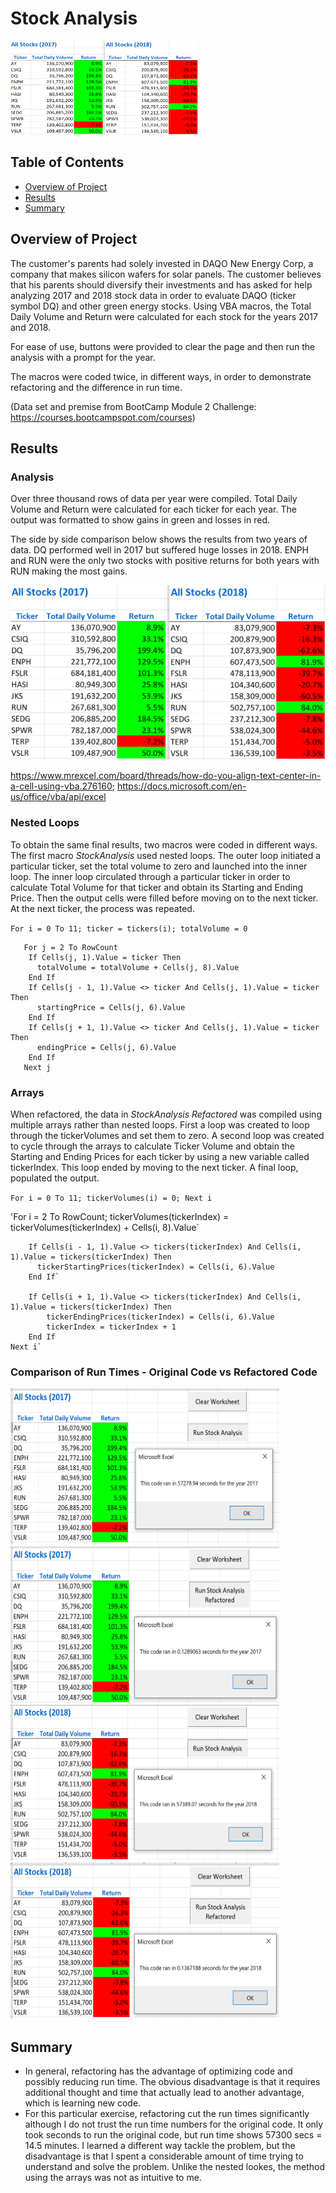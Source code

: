 # Stock Analysis
<img src="Resources_Mod2/2017_2018_Analyses.png" width="300" height="150">

## Table of Contents
* [Overview of Project](https://github.com/rkaysen63/stock-analysis/blob/master/README.md#overview-of-project)
* [Results](https://github.com/rkaysen63/stock-analysis/blob/master/README.md#results)
* [Summary](https://github.com/rkaysen63/stock-analysis/blob/master/README.md#summary)

## Overview of Project
The customer's parents had solely invested in DAQO New Energy Corp, a company that makes silicon wafers for solar panels.  The customer believes that his parents should diversify their investments and has asked for help analyzing 2017 and 2018 stock data in order to evaluate DAQO (ticker symbol DQ) and other green energy stocks.  Using VBA macros, the Total Daily Volume and Return were calculated for each stock for the years 2017 and 2018.

For ease of use, buttons were provided to clear the page and then run the analysis with a prompt for the year.  

The macros were coded twice, in different ways, in order to demonstrate refactoring and the difference in run time.

(Data set and premise from BootCamp Module 2 Challenge: https://courses.bootcampspot.com/courses)

## Results

### Analysis
Over three thousand rows of data per year were compiled.  Total Daily Volume and Return were calculated for each ticker for each year.  The output was formatted to show gains in green and losses in red.

The side by side comparison below shows the results from two years of data.  DQ performed well in 2017 but suffered huge losses in 2018.  ENPH and RUN were the only two stocks with positive returns for both years with RUN making the most gains. 

![alt text](Resources_Mod2/2017_2018_Analyses.png)

https://www.mrexcel.com/board/threads/how-do-you-align-text-center-in-a-cell-using-vba.276160; https://docs.microsoft.com/en-us/office/vba/api/excel

### Nested Loops
To obtain the same final results, two macros were coded in different ways.  The first macro *StockAnalysis* used nested loops.  The outer loop initiated a particular ticker, set the total volume to zero and launched into the inner loop.  The inner loop circulated through a particular ticker in order to calculate Total Volume for that ticker and obtain its Starting and Ending Price.  Then the output cells were filled before moving on to the next ticker. At the next ticker, the process was repeated.

   `For i = 0 To 11; ticker = tickers(i); totalVolume = 0`
       
       For j = 2 To RowCount
        If Cells(j, 1).Value = ticker Then
          totalVolume = totalVolume + Cells(j, 8).Value
        End If
        If Cells(j - 1, 1).Value <> ticker And Cells(j, 1).Value = ticker Then
          startingPrice = Cells(j, 6).Value   
        End If
        If Cells(j + 1, 1).Value <> ticker And Cells(j, 1).Value = ticker Then
          endingPrice = Cells(j, 6).Value
        End If
       Next j
        
### Arrays
When refactored, the data in *StockAnalysis Refactored* was compiled using multiple arrays rather than nested loops.  First a loop was created to loop through the tickerVolumes and set them to zero.  A second loop was created to cycle through the arrays to calculate Ticker Volume and obtain the Starting and Ending Prices for each ticker by using a new variable called tickerIndex.  This loop ended by moving to the next ticker.  A final loop, populated the output. 
    
  `For i = 0 To 11; tickerVolumes(i) = 0; Next i`
   
  'For i = 2 To RowCount; tickerVolumes(tickerIndex) = tickerVolumes(tickerIndex) + Cells(i, 8).Value`
        
        If Cells(i - 1, 1).Value <> tickers(tickerIndex) And Cells(i, 1).Value = tickers(tickerIndex) Then
          tickerStartingPrices(tickerIndex) = Cells(i, 6).Value
        End If`

        If Cells(i + 1, 1).Value <> tickers(tickerIndex) And Cells(i, 1).Value = tickers(tickerIndex) Then
            tickerEndingPrices(tickerIndex) = Cells(i, 6).Value
            tickerIndex = tickerIndex + 1
        End If
    Next i`
    
### Comparison of Run Times - Original Code vs Refactored Code

<img src="Resources_Mod2/AllStocks2017.png" width="430" height="250">  <img src="Resources_Mod2/AllStocksRefactored2017.png" width="430" height="250">
<img src="Resources_Mod2/AllStocks2018.png" width="430" height="250">  <img src="Resources_Mod2/AllStocksRefactored2018.png" width="430" height="250">

## Summary
* In general, refactoring has the advantage of optimizing code and possibly reducing run time.  The obvious disadvantage is that it requires additional thought and time that actually lead to another advantage, which is learning new code.
* For this particular exercise, refactoring cut the run times significantly although I do not trust the run time numbers for the original code.  It only took seconds to run the original code, but run time shows 57300 secs = 14.5 minutes. I learned a different way tackle the problem, but the disadvantage is that I spent a considerable amount of time trying to understand and solve the problem.  Unlike the nested lookes, the method using the arrays was not as intuitive to me.  

